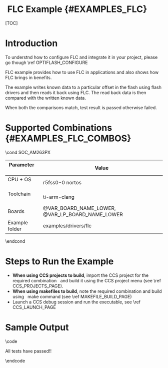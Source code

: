 #  FLC Example {#EXAMPLES_FLC}

[TOC]

# Introduction

To understnd how to configure FLC and integrate it in your project, please go though \ref OPTIFLASH_CONFIGURE

FLC example provides how to use FLC in applications and also shows how FLC brings in benefits.

The example writes known data to a particular offset in the flash using flash drivers and then reads it back using FLC. The read back data is then compared with the written known data.

When both the comparisons match, test result is passed otherwise failed.


# Supported Combinations {#EXAMPLES_FLC_COMBOS}


\cond SOC_AM263PX

 Parameter      | Value
 ---------------|-----------
 CPU + OS       | r5fss0-0 nortos
 Toolchain      | ti-arm-clang
 Boards         | @VAR_BOARD_NAME_LOWER, @VAR_LP_BOARD_NAME_LOWER
 Example folder | examples/drivers/flc

\endcond

# Steps to Run the Example

- **When using CCS projects to build**, import the CCS project for the required combination
  and build it using the CCS project menu (see \ref CCS_PROJECTS_PAGE).
- **When using makefiles to build**, note the required combination and build using
  make command (see \ref MAKEFILE_BUILD_PAGE)
- Launch a CCS debug session and run the executable, see \ref CCS_LAUNCH_PAGE

# Sample Output


\code

All tests have passed!!

\endcode
